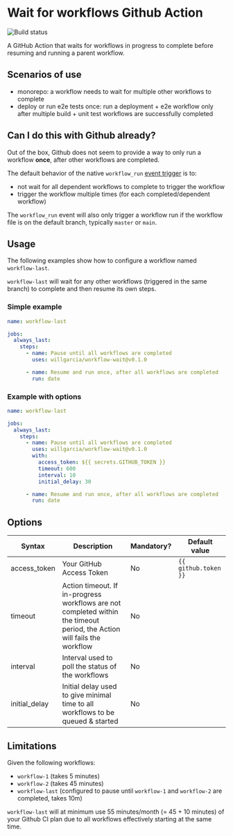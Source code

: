 # Wait for workflows Github Action

![Build status](https://github.com/willgarcia/workflow-wait/workflows/build-test/badge.svg)

A GitHub Action that waits for workflows in progress to complete before resuming and running a parent workflow.

## Scenarios of use

- monorepo: a workflow needs to wait for multiple other workflows to complete
- deploy or run e2e tests once: run a deployment + e2e workflow only after multiple build + unit test workflows are successfully completed

## Can I do this with Github already?

Out of the box, Github does not seem to provide a way to only run a workflow **once**, after other workflows are completed.

The default behavior of the native `workflow_run` [event trigger](https://docs.github.com/en/actions/reference/events-that-trigger-workflows#workflow_run) is to:

- not wait for all dependent workflows to complete to trigger the workflow
- trigger the workflow multiple times (for each completed/dependent workflow)

The `workflow_run` event will also only trigger a workflow run if the workflow file is on the default branch, typically `master` or `main`.

## Usage

The following examples show how to configure a workflow named `workflow-last`.

`workflow-last` will wait for any other workflows (triggered in the same branch) to complete and then resume its own steps.

### Simple example

```yaml
name: workflow-last

jobs:
  always_last:
    steps:
      - name: Pause until all workflows are completed
        uses: willgarcia/workflow-wait@v0.1.0

      - name: Resume and run once, after all workflows are completed
        run: date
```

### Example with options

```yaml
name: workflow-last

jobs:
  always_last:
    steps:
      - name: Pause until all workflows are completed
        uses: willgarcia/workflow-wait@v0.1.0
        with:
          access_token: ${{ secrets.GITHUB_TOKEN }}
          timeout: 600
          interval: 10
          initial_delay: 30

      - name: Resume and run once, after all workflows are completed
        run: date
```

## Options

| Syntax        | Description                                                                                                              | Mandatory? | Default value           |
| ------------- | ------------------------------------------------------------------------------------------------------------------------ | ---------- | ----------------------- |
| access_token  | Your GitHub Access Token                                                                                                 | No         | `{{ github.token }}`    |
| timeout       | Action timeout. If in-progress workflows are not completed within the timeout period, the Action will fails the workflow | No         |                         |
| interval      | Interval used to poll the status of the workflows                                                                        | No         |                         |
| initial_delay | Initial delay used to give minimal time to all workflows to be queued & started                                          | No         |                         |

## Limitations

Given the following workflows:

- `workflow-1` (takes 5 minutes)
- `workflow-2` (takes 45 minutes)
- `workflow-last` (configured to pause until `workflow-1` and `workflow-2` are completed, takes 10m)

`workflow-last` will at minimum use 55 minutes/month (= 45 + 10 minutes) of your Github CI plan due to all workflows effectively starting at the same time.
